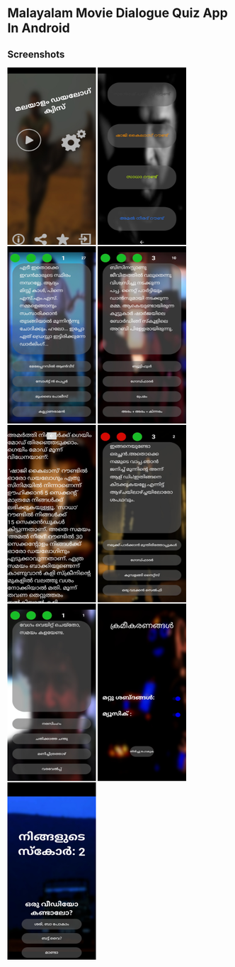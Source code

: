 # Malayalam Movie Dialogue Quiz App In Android

## Screenshots

<p float="left">
<img src="img/4.jpg" width="200" height="400"/>
<img src="img/10.jpg" width="200" height="400"/>
<img src="img/1.jpg" width="200" height="400"/>
<img src="img/3.jpg" width="200" height="400"/>
<img src="img/6.jpg" width="200" height="400"/>
<img src="img/8.jpg" width="200" height="400"/>
<img src="img/9.jpg" width="200" height="400"/>
<img src="img/5.jpg" width="200" height="400"/>
<img src="img/2.jpg" width="200" height="400"/>
</p>

